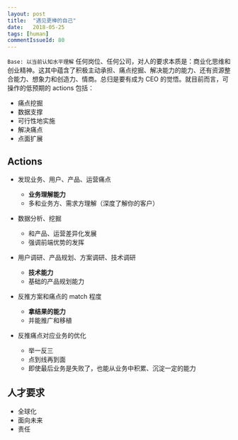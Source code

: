 ```yaml
---
layout: post
title:  "遇见更棒的自己"
date:   2018-05-25
tags: [human]
commentIssueId: 80
---
```




`Base: 以当前认知水平理解` 任何岗位、任何公司，对人的要求本质是：商业化思维和创业精神。这其中蕴含了积极主动承担、痛点挖掘、解决能力的能力、还有资源整合能力、想象力和创造力、情商。总归是要有成为 CEO 的觉悟。就目前而言，可操作的低预期的 actions 包括：
* 痛点挖掘
* 数据支撑
* 可行性地实施
* 解决痛点
* 点面扩展




## Actions

* 发现业务、用户、产品、运营痛点
  * **业务理解能力**
  * 多和业务方、需求方理解（深度了解你的客户）


* 数据分析、挖掘
  * 和产品、运营差异化发展
  * 强调前端优势的发挥
* 用户调研、产品规划、方案调研、技术调研
  * **技术能力**
  * 基础的产品规划能力
* 反推方案和痛点的 match 程度
  * **拿结果的能力**
  * 并能推广和移植
* 反推痛点对应业务的优化
  * 举一反三
  * 点到线再到面
  * 即使最后业务是失败了，也能从业务中积累、沉淀一定的能力



## 人才要求

* 全球化
* 面向未来
* 责任